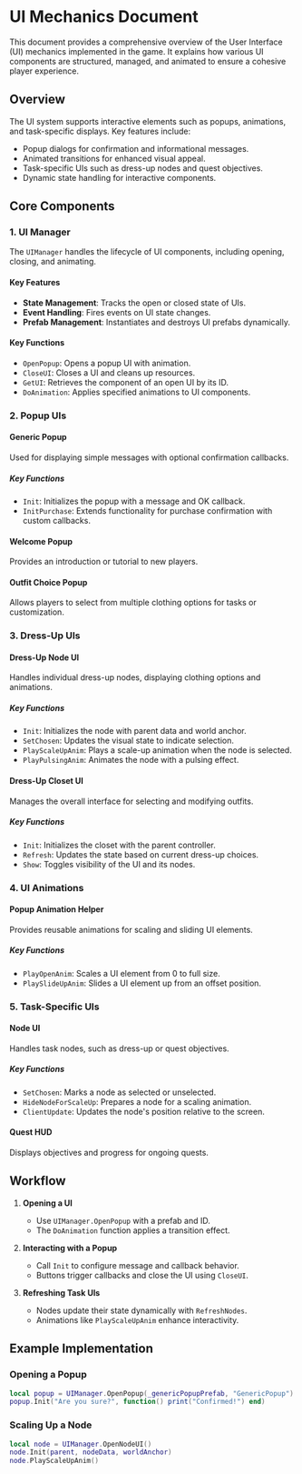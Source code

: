 # UI Mechanics Document

This document provides a comprehensive overview of the User Interface (UI) mechanics implemented in the game. It explains how various UI components are structured, managed, and animated to ensure a cohesive player experience.

## Overview

The UI system supports interactive elements such as popups, animations, and task-specific displays. Key features include:
- Popup dialogs for confirmation and informational messages.
- Animated transitions for enhanced visual appeal.
- Task-specific UIs such as dress-up nodes and quest objectives.
- Dynamic state handling for interactive components.

## Core Components

### 1. **UI Manager**
The `UIManager` handles the lifecycle of UI components, including opening, closing, and animating.

#### Key Features
- **State Management**: Tracks the open or closed state of UIs.
- **Event Handling**: Fires events on UI state changes.
- **Prefab Management**: Instantiates and destroys UI prefabs dynamically.

#### Key Functions
- `OpenPopup`: Opens a popup UI with animation.
- `CloseUI`: Closes a UI and cleans up resources.
- `GetUI`: Retrieves the component of an open UI by its ID.
- `DoAnimation`: Applies specified animations to UI components.

### 2. **Popup UIs**
#### Generic Popup
Used for displaying simple messages with optional confirmation callbacks.

##### Key Functions
- `Init`: Initializes the popup with a message and OK callback.
- `InitPurchase`: Extends functionality for purchase confirmation with custom callbacks.

#### Welcome Popup
Provides an introduction or tutorial to new players.

#### Outfit Choice Popup
Allows players to select from multiple clothing options for tasks or customization.

### 3. **Dress-Up UIs**

#### Dress-Up Node UI
Handles individual dress-up nodes, displaying clothing options and animations.

##### Key Functions
- `Init`: Initializes the node with parent data and world anchor.
- `SetChosen`: Updates the visual state to indicate selection.
- `PlayScaleUpAnim`: Plays a scale-up animation when the node is selected.
- `PlayPulsingAnim`: Animates the node with a pulsing effect.

#### Dress-Up Closet UI
Manages the overall interface for selecting and modifying outfits.

##### Key Functions
- `Init`: Initializes the closet with the parent controller.
- `Refresh`: Updates the state based on current dress-up choices.
- `Show`: Toggles visibility of the UI and its nodes.

### 4. **UI Animations**

#### Popup Animation Helper
Provides reusable animations for scaling and sliding UI elements.

##### Key Functions
- `PlayOpenAnim`: Scales a UI element from 0 to full size.
- `PlaySlideUpAnim`: Slides a UI element up from an offset position.

### 5. **Task-Specific UIs**

#### Node UI
Handles task nodes, such as dress-up or quest objectives.

##### Key Functions
- `SetChosen`: Marks a node as selected or unselected.
- `HideNodeForScaleUp`: Prepares a node for a scaling animation.
- `ClientUpdate`: Updates the node's position relative to the screen.

#### Quest HUD
Displays objectives and progress for ongoing quests.

## Workflow

1. **Opening a UI**
   - Use `UIManager.OpenPopup` with a prefab and ID.
   - The `DoAnimation` function applies a transition effect.

2. **Interacting with a Popup**
   - Call `Init` to configure message and callback behavior.
   - Buttons trigger callbacks and close the UI using `CloseUI`.

3. **Refreshing Task UIs**
   - Nodes update their state dynamically with `RefreshNodes`.
   - Animations like `PlayScaleUpAnim` enhance interactivity.

## Example Implementation

### Opening a Popup
```lua
local popup = UIManager.OpenPopup(_genericPopupPrefab, "GenericPopup")
popup.Init("Are you sure?", function() print("Confirmed!") end)
```

### Scaling Up a Node
```lua
local node = UIManager.OpenNodeUI()
node.Init(parent, nodeData, worldAnchor)
node.PlayScaleUpAnim()
```
